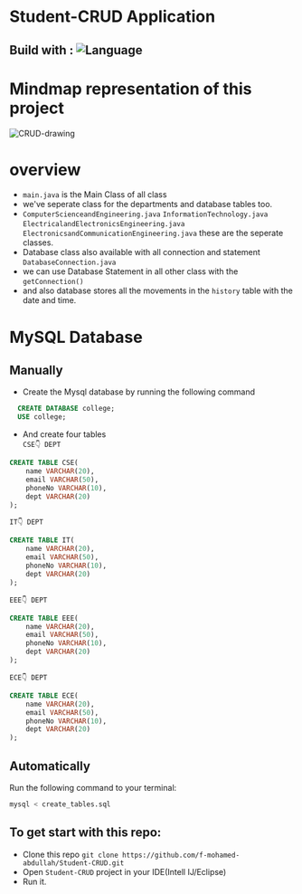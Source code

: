 # Student-CRUD Application
## Build with : ![Language](https://img.shields.io/badge/language-Java,MySql-orange.svg)&nbsp;
# Mindmap representation of this project

![CRUD-drawing](https://github.com/f-mohamed-abdullah/Student-CRUD/assets/115330277/e93b9407-06a5-473f-b4f0-ec91681d0fe0)

# overview
- ```main.java``` is the Main Class of all class
- we've seperate class for the departments and database tables too.
- ```ComputerScienceandEngineering.java``` ```InformationTechnology.java``` ```ElectricalandElectronicsEngineering.java``` ```ElectronicsandCommunicationEngineering.java``` these are the seperate classes.
- Database class also available with all connection and statement ```DatabaseConnection.java```
- we can use Database Statement in all other class with the ```getConnection()```
- and also database stores all the movements in the ```history``` table with the date and time.

# MySQL Database
## Manually
- Create the Mysql database by running the following command
```sql
  CREATE DATABASE college;
  USE college;
  ```
- And create four tables<br>
```CSE👇 DEPT```

```sql
CREATE TABLE CSE(
    name VARCHAR(20),
    email VARCHAR(50),
    phoneNo VARCHAR(10),
    dept VARCHAR(20)
);
```
```IT👇 DEPT```

```sql
CREATE TABLE IT(
    name VARCHAR(20),
    email VARCHAR(50),
    phoneNo VARCHAR(10),
    dept VARCHAR(20)
);
```
```EEE👇 DEPT```

```sql
CREATE TABLE EEE(
    name VARCHAR(20),
    email VARCHAR(50),
    phoneNo VARCHAR(10),
    dept VARCHAR(20)
);
```
```ECE👇 DEPT```

```sql
CREATE TABLE ECE(
    name VARCHAR(20),
    email VARCHAR(50),
    phoneNo VARCHAR(10),
    dept VARCHAR(20)
);
```
## Automatically
Run the following command to your terminal:

```bash
mysql < create_tables.sql
```

  
## To get start with this repo:
- Clone this repo ```git clone https://github.com/f-mohamed-abdullah/Student-CRUD.git```
- Open ```Student-CRUD``` project in your IDE(Intell IJ/Eclipse)
- Run it.





